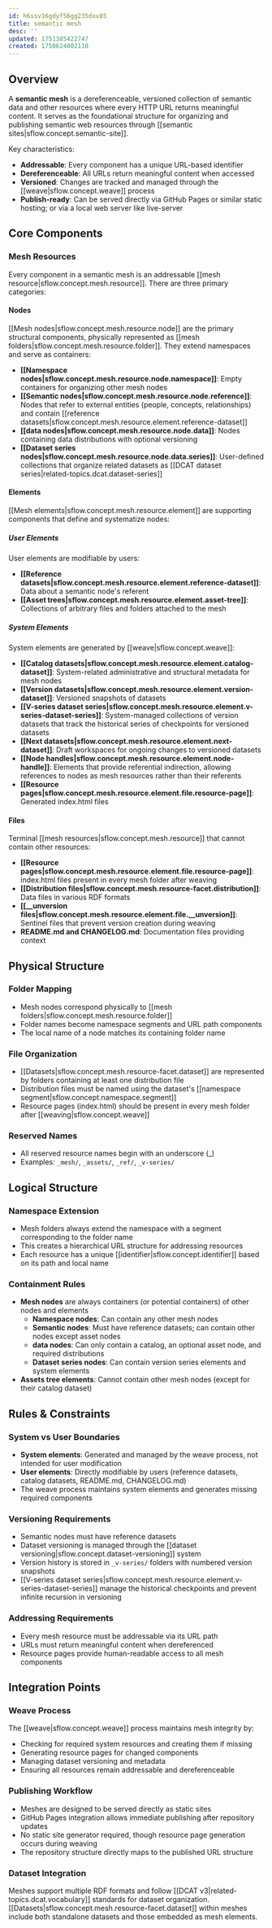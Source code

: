 ```yaml
---
id: h6ssv16gdyf56gg235dxv85
title: semantic mesh
desc: ''
updated: 1751385422747
created: 1750624002110
---
```


## Overview

A **semantic mesh** is a dereferenceable, versioned collection of semantic data and other resources where every HTTP URL returns meaningful content. It serves as the foundational structure for organizing and publishing semantic web resources through [[semantic sites|sflow.concept.semantic-site]].

Key characteristics:
- **Addressable**: Every component has a unique URL-based identifier
- **Dereferenceable**: All URLs return meaningful content when accessed
- **Versioned**: Changes are tracked and managed through the [[weave|sflow.concept.weave]] process
- **Publish-ready**: Can be served directly via GitHub Pages or similar static hosting; or via a local web server like live-server

## Core Components

### Mesh Resources

Every component in a semantic mesh is an addressable [[mesh resource|sflow.concept.mesh.resource]]. There are three primary categories:

#### Nodes
[[Mesh nodes|sflow.concept.mesh.resource.node]] are the primary structural components, physically represented as [[mesh folders|sflow.concept.mesh.resource.folder]]. They extend namespaces and serve as containers:

- **[[Namespace nodes|sflow.concept.mesh.resource.node.namespace]]**: Empty containers for organizing other mesh nodes
- **[[Semantic nodes|sflow.concept.mesh.resource.node.reference]]**: Nodes that refer to external entities (people, concepts, relationships) and contain [[reference datasets|sflow.concept.mesh.resource.element.reference-dataset]]
- **[[data nodes|sflow.concept.mesh.resource.node.data]]**: Nodes containing data distributions with optional versioning
- **[[Dataset series nodes|sflow.concept.mesh.resource.node.data.series]]**: User-defined collections that organize related datasets as [[DCAT dataset series|related-topics.dcat.dataset-series]]

#### Elements
[[Mesh elements|sflow.concept.mesh.resource.element]] are supporting components that define and systematize nodes:

##### User Elements
User elements are modifiable by users:
- **[[Reference datasets|sflow.concept.mesh.resource.element.reference-dataset]]**: Data about a semantic node's referent
- **[[Asset trees|sflow.concept.mesh.resource.element.asset-tree]]**: Collections of arbitrary files and folders attached to the mesh

##### System Elements
System elements are generated by [[weave|sflow.concept.weave]]:
- **[[Catalog datasets|sflow.concept.mesh.resource.element.catalog-dataset]]**: System-related administrative and structural metadata for mesh nodes
- **[[Version datasets|sflow.concept.mesh.resource.element.version-dataset]]**: Versioned snapshots of datasets
- **[[V-series dataset series|sflow.concept.mesh.resource.element.v-series-dataset-series]]**: System-managed collections of version datasets that track the historical series of checkpoints for versioned datasets
- **[[Next datasets|sflow.concept.mesh.resource.element.next-dataset]]**: Draft workspaces for ongoing changes to versioned datasets
- **[[Node handles|sflow.concept.mesh.resource.element.node-handle]]**: Elements that provide referential indirection, allowing references to nodes as mesh resources rather than their referents
- **[[Resource pages|sflow.concept.mesh.resource.element.file.resource-page]]**: Generated index.html files

#### Files
Terminal [[mesh resources|sflow.concept.mesh.resource]] that cannot contain other resources:
- **[[Resource pages|sflow.concept.mesh.resource.element.file.resource-page]]**: index.html files present in every mesh folder after weaving
- **[[Distribution files|sflow.concept.mesh.resource-facet.distribution]]**: Data files in various RDF formats
- **[[__unversion files|sflow.concept.mesh.resource.element.file.__unversion]]**: Sentinel files that prevent version creation during weaving
- **README.md and CHANGELOG.md**: Documentation files providing context


## Physical Structure

### Folder Mapping
- Mesh nodes correspond physically to [[mesh folders|sflow.concept.mesh.resource.folder]]
- Folder names become namespace segments and URL path components
- The local name of a node matches its containing folder name

### File Organization
- [[Datasets|sflow.concept.mesh.resource-facet.dataset]] are represented by folders containing at least one distribution file
- Distribution files must be named using the dataset's [[namespace segment|sflow.concept.namespace.segment]]
- Resource pages (index.html) should be present in every mesh folder after [[weaving|sflow.concept.weave]]

### Reserved Names
- All reserved resource names begin with an underscore (_)
- Examples: `_mesh/`, `_assets/`, `_ref/`, `_v-series/`

## Logical Structure

### Namespace Extension
- Mesh folders always extend the namespace with a segment corresponding to the folder name
- This creates a hierarchical URL structure for addressing resources
- Each resource has a unique [[identifier|sflow.concept.identifier]] based on its path and local name

### Containment Rules
- **Mesh nodes** are always containers (or potential containers) of other nodes and elements
  - **Namespace nodes**: Can contain any other mesh nodes
  - **Semantic nodes**: Must have reference datasets; can contain other nodes except asset nodes
  - **data nodes**: Can only contain a catalog, an optional asset node, and required distributions
  - **Dataset series nodes**: Can contain version series elements and system elements
- **Assets tree elements**: Cannot contain other mesh nodes (except for their catalog dataset)

## Rules & Constraints

### System vs User Boundaries
- **System elements**: Generated and managed by the weave process, not intended for user modification
- **User elements**: Directly modifiable by users (reference datasets, catalog datasets, README.md, CHANGELOG.md)
- The weave process maintains system elements and generates missing required components

### Versioning Requirements
- Semantic nodes must have reference datasets
- Dataset versioning is managed through the [[dataset versioning|sflow.concept.dataset-versioning]] system
- Version history is stored in `_v-series/` folders with numbered version snapshots
- [[V-series dataset series|sflow.concept.mesh.resource.element.v-series-dataset-series]] manage the historical checkpoints and prevent infinite recursion in versioning

### Addressing Requirements
- Every mesh resource must be addressable via its URL path
- URLs must return meaningful content when dereferenced
- Resource pages provide human-readable access to all mesh components

## Integration Points

### Weave Process
The [[weave|sflow.concept.weave]] process maintains mesh integrity by:
- Checking for required system resources and creating them if missing
- Generating resource pages for changed components
- Managing dataset versioning and metadata
- Ensuring all resources remain addressable and dereferenceable

### Publishing Workflow
- Meshes are designed to be served directly as static sites
- GitHub Pages integration allows immediate publishing after repository updates
- No static site generator required, though resource page generation occurs during weaving
- The repository structure directly maps to the published URL structure

### Dataset Integration
Meshes support multiple RDF formats and follow [[DCAT v3|related-topics.dcat.vocabulary]] standards for dataset organization. [[Datasets|sflow.concept.mesh.resource-facet.dataset]] within meshes include both standalone datasets and those embedded as mesh elements.
